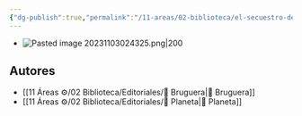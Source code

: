 ```yaml
---
{"dg-publish":true,"permalink":"/11-areas/02-biblioteca/el-secuestro-de-miss-blandish/","noteIcon":""}
---
```


- ![Pasted image 20231103024325.png|200](/img/user/10%20Entrada%20%F0%9F%9B%92/%F0%9F%92%BE%20Adjuntos/Pasted%20image%2020231103024325.png)
## Autores
  - [[11 Áreas ⚙/02 Biblioteca/Editoriales/📔 Bruguera\|📔 Bruguera]]
  - [[11 Áreas ⚙/02 Biblioteca/Editoriales/📔 Planeta\|📔 Planeta]]